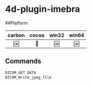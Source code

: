 4d-plugin-imebra
================

##Platform

| carbon | cocoa | win32 | win64 |
|:------:|:-----:|:---------:|:---------:|
|🆗|🚫|🆗|🆗|

Commands
---

```c
DICOM_GET_DATA
DICOM_Write_jpeg_file
```
